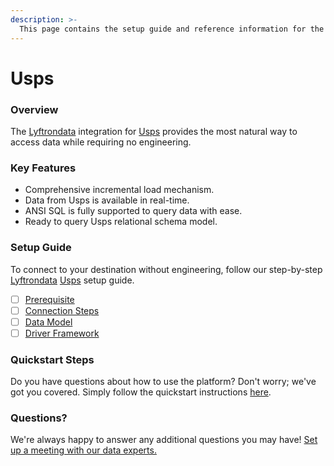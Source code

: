 ```yaml
---
description: >-
  This page contains the setup guide and reference information for the Usps source connector.
---
```


# Usps

### Overview

The [Lyftrondata](https://www.lyftrondata.com/) integration for [Usps](https://www.lyftrondata.com/integration/commerce-analytics/usps/) provides the most natural way to access data while requiring no engineering.

### Key Features

* Comprehensive incremental load mechanism.
* Data from Usps is available in real-time.&#x20;
* ANSI SQL is fully supported to query data with ease.
* Ready to query Usps relational schema model.

### Setup Guide

To connect to your destination without engineering, follow our step-by-step [Lyftrondata](https://www.lyftrondata.com/)  [Usps](https://www.lyftrondata.com/integration/commerce-analytics/usps/) setup guide.

* [ ] [Prerequisite](prerequisite.md)
* [ ] [Connection Steps](connection-steps.md)
* [ ] [Data Model](data-model/erd.md)
* [ ] [Driver Framework](driver-framework/)

### Quickstart Steps

Do you have questions about how to use the platform? Don't worry; we've got you covered. Simply follow the quickstart instructions [here](../README.md).

### Questions? <a href="#questions" id="questions"></a>

We're always happy to answer any additional questions you may have! [Set up a meeting with our data experts.](https://www.lyftrondata.com/book-a-meeting/)

